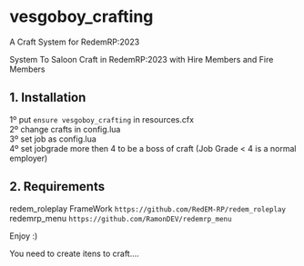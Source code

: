 # vesgoboy_crafting
A Craft System for RedemRP:2023

System To Saloon Craft in RedemRP:2023 with Hire Members and Fire Members
## 1. Installation
1º put ```ensure vesgoboy_crafting``` in resources.cfx<br>
2º change crafts in config.lua<br>
3º set job as config.lua<br>
4º set jobgrade more then 4 to be a boss of craft (Job Grade < 4 is a normal employer)


## 2. Requirements
redem_roleplay FrameWork ```https://github.com/RedEM-RP/redem_roleplay```<br>
redemrp_menu ```https://github.com/RamonDEV/redemrp_menu```<br>

Enjoy :)

You need to create itens to craft....